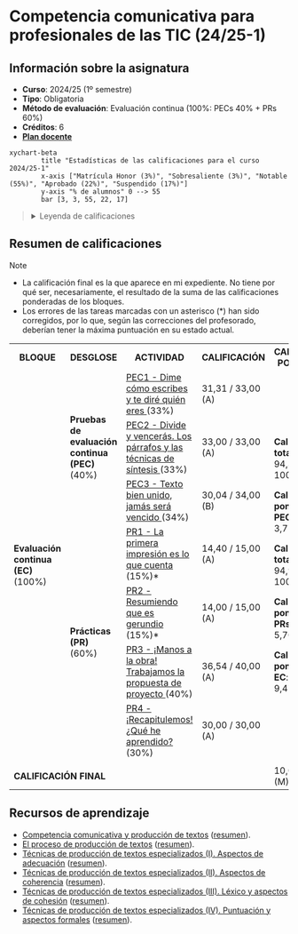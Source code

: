 # Competencia comunicativa para profesionales de las TIC (24/25-1)

## Información sobre la asignatura

- **Curso**: 2024/25 (1º semestre)
- **Tipo**: Obligatoria
- **Método de evaluación**: Evaluación continua (100%: PECs 40% + PRs 60%)
- **Créditos**: 6
- [**Plan docente**](https://cv.uoc.edu/tren/trenacc/web/GAT_EXP.PLANDOCENTE?any_academico=20241&cod_asignatura=75.563&idioma=CAS&pagina=PD_PREV_PORTAL)

```mermaid
xychart-beta
		title "Estadísticas de las calificaciones para el curso 2024/25-1"
		x-axis ["Matrícula Honor (3%)", "Sobresaliente (3%)", "Notable (55%)", "Aprobado (22%)", "Suspendido (17%)"]
		y-axis "% de alumnos" 0 --> 55
		bar [3, 3, 55, 22, 17]
```

><details>
>	<summary>Leyenda de calificaciones</summary>
>
>	- **Matrícula de Honor (M)**: 9 a 10
>	- **Sobresaliente (EX)**: 9 a 10
>	- **Notable (NO)**: 7 a 8,99
>	- **Aprobado (A)**: 5 a 6,99
>	- **Suspendido (SU)**: 0 a 4,99
></details>

## Resumen de calificaciones

>[!NOTE]
>- La calificación final es la que aparece en mi expediente. No tiene por qué ser, necesariamente, el resultado de la suma de las calificaciones ponderadas de los bloques.
>- Los errores de las tareas marcadas con un asterisco (*) han sido corregidos, por lo que, según las correcciones del profesorado, deberían tener la máxima puntuación en su estado actual.

<table>
	<tr>
		<th>BLOQUE</th>
		<th>DESGLOSE</th>
		<th>ACTIVIDAD</th>
		<th>CALIFICACIÓN</th>
		<th>CALIFICACIÓN PONDERADA</th>
	</tr>
	<tr>
		<td rowspan="7">
			<strong>Evaluación continua (EC)</strong> (100%)
		</td>
		<td rowspan="3">
			<strong>
				Pruebas de evaluación continua (PEC)
			</strong>
			(40%)
		</td>
		<td>
			<a href="pec1">
				PEC1 - Dime cómo escribes y te diré quién eres
			</a> (33%)
		</td>
		<td>
			31,31 / 33,00 (A)
		</td>
		<td rowspan="7">
			<p>
				<strong>Calificación total PECs</strong>:
				<br>
				94,35 / 100,00
			</p>
			<p>
				<strong>Calificación ponderada PECs</strong>:
				<br>
				3,77 / 4,00
			</p>
			<p>
				<strong>Calificación total PRs</strong>:
				<br>
				94,94 / 100,00
			</p>
			<p>
				<strong>Calificación ponderada PRs</strong>:
				<br>
				5,70 / 6,00
			</p>
			<p>
				<strong>Calificación ponderada EC</strong>:
				<br>
				9,47 / 10,00
			</p>
		</td>
	</tr>
	<tr>
		<td>
			<a href="pec2">
				PEC2 - Divide y vencerás. Los párrafos y las técnicas de síntesis
			</a> (33%)
		</td>
		<td>
			33,00 / 33,00 (A)
		</td>
	</tr>
	<tr>
		<td>
			<a href="pec3">
				PEC3 - Texto bien unido, jamás será vencido
			</a> (34%)
		</td>
		<td>
			30,04 / 34,00 (B)
		</td>
	</tr>
	<tr>
		<td rowspan="4">
			<strong>Prácticas (PR)</strong> 
			(60%)
		</td>	
		<td>
			<a href="pr1">
				PR1 - La primera impresión es lo que cuenta
			</a> (15%)*
		</td>
		<td>14,40 / 15,00 (A)</td>
	</tr>
	<tr>
		<td>
			<a href="pr2">
				PR2 - Resumiendo que es gerundio
			</a> (15%)*
		</td>
		<td>
			14,00 / 15,00 (A)
		</td>
	</tr>
	<tr>
		<td>
			<a href="pr3">
				PR3 - ¡Manos a la obra! Trabajamos la propuesta de proyecto
			</a> (40%)
		</td>
		<td>
			36,54 / 40,00 (A)
		</td>
	</tr>
	<tr>
		<td>
			<a href="pr4">
				PR4 - ¡Recapitulemos! ¿Qué he aprendido?
			</a> (30%)
		</td>
		<td>
			30,00 / 30,00 (A)
		</td>
	</tr>
	<tr>
		<td colspan="4"></td>
		<td></td>
	</tr>
	<tr>
		<td colspan="4">
			<strong>CALIFICACIÓN FINAL</strong>
		</td>
		<td>10,00 / 10,00 (M)</td>
	</tr>
</table>

## Recursos de aprendizaje

- [Competencia comunicativa y producción de textos](https://materials.campus.uoc.edu/daisy/Materials/PID_00274805/pdf/PID_00274805.pdf) ([resumen](./recursos/competencia_comunicativa_y_produccion_de_textos_resumen.md)).
- [El proceso de producción de textos](https://materials.campus.uoc.edu/daisy/Materials/PID_00279144/pdf/PID_00279144.pdf) ([resumen](./recursos/el_proceso_de_produccion_de_textos_resumen.md)).
- [Técnicas de producción de textos especializados (I). Aspectos de adecuación](https://materials.campus.uoc.edu/daisy/Materials/PID_00274803/pdf/PID_00274803.pdf) ([resumen](./recursos/tecnicas_i_aspectos_de_adecuacion_resumen.md)).
- [Técnicas de producción de textos especializados (II). Aspectos de coherencia](https://materials.campus.uoc.edu/daisy/Materials/PID_00274801/pdf/PID_00274801.pdf) ([resumen](./recursos/tecnicas_ii_aspectos_de_coherencia_resumen.md)).
- [Técnicas de producción de textos especializados (III). Léxico y aspectos de cohesión](https://materials.campus.uoc.edu/daisy/Materials/PID_00274804/pdf/PID_00274804.pdf) ([resumen](./recursos/tecnicas_iii_lexico_y_aspectos_de_cohesion_resumen.md)).
- [Técnicas de producción de textos especializados (IV). Puntuación y aspectos formales](https://materials.campus.uoc.edu/daisy/Materials/PID_00274802/pdf/PID_00274802.pdf) ([resumen](./recursos/tecnicas_iv_puntuacion_y_aspectos_formales_resumen.md)).